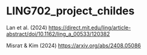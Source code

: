 # LING702_project_childes

Lan et al. (2024) https://direct.mit.edu/ling/article-abstract/doi/10.1162/ling_a_00533/120382

Misraτ & Kim (2024) https://arxiv.org/abs/2408.05086
